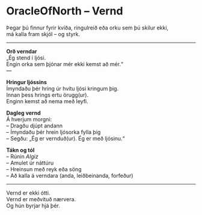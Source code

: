 # OracleOfNorth – Vernd

Þegar þú finnur fyrir kvíða, ringulreið eða orku sem þú skilur ekki,  
má kalla fram skjól – og styrk.

---

**Orð verndar**  
„Ég stend í ljósi.  
Engin orka sem þjónar mér ekki kemst að mér.“  
––

**Hringur ljóssins**  
Ímyndaðu þér hring úr hvítu ljósi kringum þig.  
Innan þess hrings ertu örugg(ur).  
Enginn kemst að nema með leyfi.

**Dagleg vernd**  
Á hverjum morgni:  
– Dragðu djúpt andann  
– Ímyndaðu þér hrein ljósorka fylla þig  
– Segðu: „Ég er vernduð(ur). Ég er með ljósinu.“

**Tákn og tól**  
– Rúnin *Algiz*  
– Amulet úr náttúru  
– Hreinsun með reyk eða söng  
– Að kalla á verndara (anda, leiðbeinanda, forfeður)

---

Vernd er ekki ótti.  
Vernd er meðvituð nærvera.  
Og hún byrjar hjá þér.
